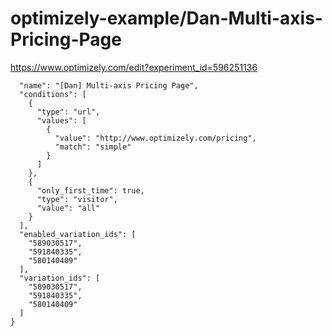 optimizely-example/Dan-Multi-axis-Pricing-Page
=============================================

https://www.optimizely.com/edit?experiment_id=596251136

```json{
  "name": "[Dan] Multi-axis Pricing Page",
  "conditions": [
    {
      "type": "url",
      "values": [
        {
          "value": "http://www.optimizely.com/pricing",
          "match": "simple"
        }
      ]
    },
    {
      "only_first_time": true,
      "type": "visitor",
      "value": "all"
    }
  ],
  "enabled_variation_ids": [
    "589030517",
    "591840335",
    "580140409"
  ],
  "variation_ids": [
    "589030517",
    "591840335",
    "580140409"
  ]
}
```
